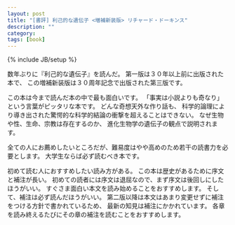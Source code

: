```yaml
---
layout: post
title: "[書評] 利己的な遺伝子 <増補新装版> リチャード・ドーキンス"
description: ""
category: 
tags: [book]
---
```

{% include JB/setup %}

数年ぶりに『利己的な遺伝子』を読んだ。
第一版は３０年以上前に出版された本で、
この増補新装版は３０周年記念で出版された第三版です。


この本は今まで読んだ本の中で最も面白いです。
「事実は小説よりも奇なり」という言葉がピッタリな本です。
どんな奇想天外な作り話も、
科学的論理により導き出された驚愕的な科学的結論の衝撃を超えることはできない。
なぜ生物や性、生命、宗教は存在するのか、
進化生物学の遺伝子の観点で説明されます。

全ての人にお薦めしたいところだが、難易度はやや高めのため若干の読書力を必要とします。
大学生ならば必ず読むべき本です。

初めて読む人におすすめしたい読み方がある。
この本は歴史があるために序文と補注が長い。
初めての読者には序文は退屈なので、まず序文は後回しにしたほうがいい。
すぐさま面白い本文を読み始めることをおすすめします。
そして、補注は必ず読んだほうがいい。
第二版以降は本文はあまり変更せずに補注をつける方針で書かれているため、
最新の知見は補注にかかれています。
各章を読み終えるたびにその章の補注を読むことをおすすめします。
